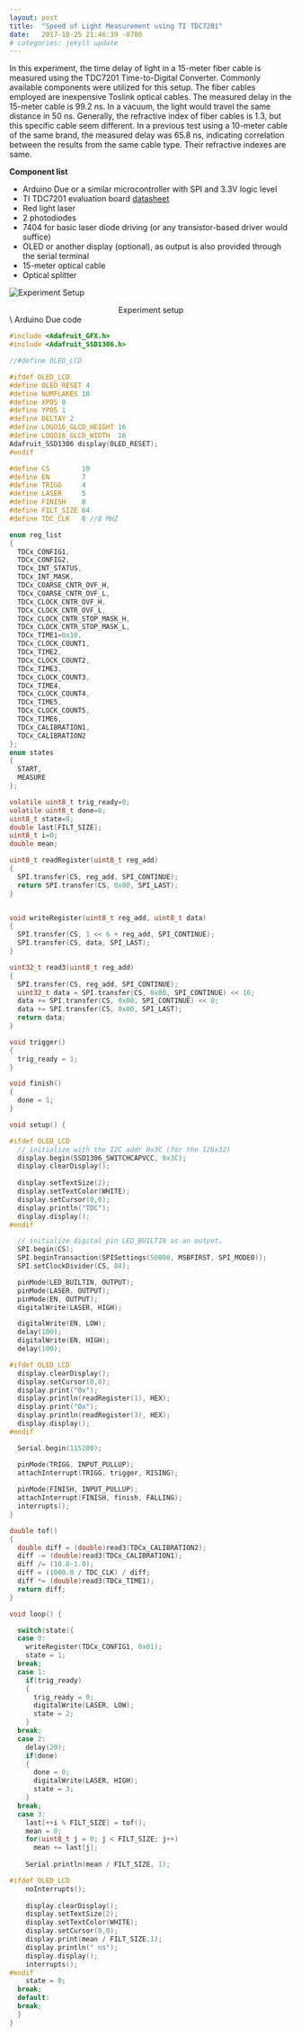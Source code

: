 ```yaml
---
layout: post
title:  "Speed of Light Measurement using TI TDC7201"
date:   2017-10-25 21:46:39 -0700
# categories: jekyll update
---
```

In this experiment, the time delay of light in a 15-meter fiber cable is measured using the TDC7201 Time-to-Digital Converter. Commonly available components were utilized for this setup. The fiber cables employed are inexpensive Toslink optical cables. The measured delay in the 15-meter cable is 99.2 ns. In a vacuum, the light would travel the same distance in 50 ns. Generally, the refractive index of fiber cables is 1.3, but this specific cable seem different. In a previous test using a 10-meter cable of the same brand, the measured delay was 65.8 ns, indicating correlation between the results from the same cable type. Their refractive indexes are same.

**Component list**
* Arduino Due or a similar microcontroller with SPI and 3.3V logic level
* TI TDC7201 evaluation board [datasheet](http://www.ti.com/lit/ds/snas686/snas686.pdf)
* Red light laser
* 2 photodiodes
* 7404 for basic laser diode driving (or any transistor-based driver would suffice)
* OLED or another display (optional), as output is also provided through the serial terminal
* 15-meter optical cable
* Optical splitter

![Experiment Setup](/assets/tdc7201_setup.png)
<div align="center">
Experiment setup
</div>
\
Arduino Due code

```c
#include <Adafruit_GFX.h>
#include <Adafruit_SSD1306.h>

//#define OLED_LCD

#ifdef OLED_LCD
#define OLED_RESET 4
#define NUMFLAKES 10
#define XPOS 0
#define YPOS 1
#define DELTAY 2
#define LOGO16_GLCD_HEIGHT 16 
#define LOGO16_GLCD_WIDTH  16 
Adafruit_SSD1306 display(OLED_RESET);
#endif

#define CS        10
#define EN        7
#define TRIGG     4
#define LASER     5
#define FINISH    8
#define FILT_SIZE 64
#define TDC_CLK   8 //8 MHZ

enum reg_list
{
  TDCx_CONFIG1,
  TDCx_CONFIG2,
  TDCx_INT_STATUS,
  TDCx_INT_MASK,
  TDCx_COARSE_CNTR_OVF_H,
  TDCx_COARSE_CNTR_OVF_L,
  TDCx_CLOCK_CNTR_OVF_H,
  TDCx_CLOCK_CNTR_OVF_L,
  TDCx_CLOCK_CNTR_STOP_MASK_H,
  TDCx_CLOCK_CNTR_STOP_MASK_L,
  TDCx_TIME1=0x10,
  TDCx_CLOCK_COUNT1,
  TDCx_TIME2,
  TDCx_CLOCK_COUNT2,
  TDCx_TIME3,
  TDCx_CLOCK_COUNT3,
  TDCx_TIME4,
  TDCx_CLOCK_COUNT4,
  TDCx_TIME5,
  TDCx_CLOCK_COUNT5,
  TDCx_TIME6,
  TDCx_CALIBRATION1,
  TDCx_CALIBRATION2
};
enum states
{
  START,
  MEASURE
};

volatile uint8_t trig_ready=0;
volatile uint8_t done=0;
uint8_t state=0;
double last[FILT_SIZE];
uint8_t i=0;
double mean;

uint8_t readRegister(uint8_t reg_add) 
{
  SPI.transfer(CS, reg_add, SPI_CONTINUE);
  return SPI.transfer(CS, 0x00, SPI_LAST);
}


void writeRegister(uint8_t reg_add, uint8_t data) 
{
  SPI.transfer(CS, 1 << 6 + reg_add, SPI_CONTINUE);
  SPI.transfer(CS, data, SPI_LAST);
}

uint32_t read3(uint8_t reg_add)
{
  SPI.transfer(CS, reg_add, SPI_CONTINUE);
  uint32_t data = SPI.transfer(CS, 0x00, SPI_CONTINUE) << 16;
  data += SPI.transfer(CS, 0x00, SPI_CONTINUE) << 8;
  data += SPI.transfer(CS, 0x00, SPI_LAST);
  return data;
}

void trigger()
{
  trig_ready = 1;
}

void finish()
{
  done = 1;
}

void setup() {

#ifdef OLED_LCD
  // initialize with the I2C addr 0x3C (for the 128x32)
  display.begin(SSD1306_SWITCHCAPVCC, 0x3C);  
  display.clearDisplay();
  
  display.setTextSize(2);
  display.setTextColor(WHITE);
  display.setCursor(0,0);
  display.println("TDC"); 
  display.display();
#endif

  // initialize digital pin LED_BUILTIN as an output.
  SPI.begin(CS);
  SPI.beginTransaction(SPISettings(50000, MSBFIRST, SPI_MODE0));
  SPI.setClockDivider(CS, 84);

  pinMode(LED_BUILTIN, OUTPUT);
  pinMode(LASER, OUTPUT);
  pinMode(EN, OUTPUT);
  digitalWrite(LASER, HIGH); 

  digitalWrite(EN, LOW); 
  delay(100); 
  digitalWrite(EN, HIGH); 
  delay(100);  

#ifdef OLED_LCD
  display.clearDisplay();
  display.setCursor(0,0);
  display.print("0x"); 
  display.println(readRegister(1), HEX);
  display.print("0x"); 
  display.println(readRegister(3), HEX);
  display.display();
#endif

  Serial.begin(115200);

  pinMode(TRIGG, INPUT_PULLUP);
  attachInterrupt(TRIGG, trigger, RISING);
  
  pinMode(FINISH, INPUT_PULLUP);
  attachInterrupt(FINISH, finish, FALLING);
  interrupts();
}

double tof()
{
  double diff = (double)read3(TDCx_CALIBRATION2);
  diff -= (double)read3(TDCx_CALIBRATION1);
  diff /= (10.0-1.0);
  diff = (1000.0 / TDC_CLK) / diff;
  diff *= (double)read3(TDCx_TIME1);
  return diff;
}

void loop() {

  switch(state){
  case 0:
    writeRegister(TDCx_CONFIG1, 0x01);
    state = 1;
  break;
  case 1:
    if(trig_ready)
    {
      trig_ready = 0;
      digitalWrite(LASER, LOW); 
      state = 2;
    }
  break;  
  case 2:
    delay(20);
    if(done)
    {
      done = 0;
      digitalWrite(LASER, HIGH); 
      state = 3; 
    }
  break;  
  case 3:
    last[++i % FILT_SIZE] = tof();
    mean = 0;
    for(uint8_t j = 0; j < FILT_SIZE; j++)
      mean += last[j];
    
    Serial.println(mean / FILT_SIZE, 1);

#ifdef OLED_LCD
    noInterrupts();
    
    display.clearDisplay();
    display.setTextSize(2);
    display.setTextColor(WHITE);
    display.setCursor(0,0);
    display.print(mean / FILT_SIZE,1); 
    display.println(" ns");
    display.display();
    interrupts();
#endif
    state = 0;
  break;
  default:
  break;
  } 
}
```